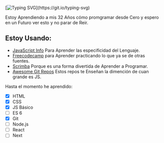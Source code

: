 [![Typing SVG](https://readme-typing-svg.herokuapp.com?size=25&duration=4200&color=146C64&background=FFFFFF00&multiline=true&width=300&height=100&lines=Hola+%F0%9F%91%8B%2C+Soy+Frank+Silva!)](https://git.io/typing-svg)

Estoy Aprendiendo a mis 32 Años cómo promgramar desde Cero y espero en un Futuro ver esto y no parar de Reir.

## Estoy Usando:

- [JavaScript Info](https://es.javascript.info/) Para Aprender las especificidad del Lenguaje.
- [Freecodecamp](https://es.javascript.info/) para Aprender practicando lo que ya se de otras fuentes.
- [Scrimba](https://scrimba.com/) Porque es una forma divertida de Aprender a Programar.
- [Awesome Git Repos](https://github.com/micromata/awesome-javascript-learning) Estos repos te Enseñan la dimención de cuan grande es JS.

Hasta el momento he aprendido:
- [x] HTML
- [x] CSS
- [x] JS Básico
- [ ] ES 6
- [x] Git
- [ ] Node.js
- [ ] React 
- [ ] Next